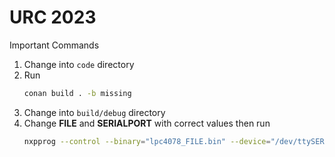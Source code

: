 # URC 2023

Important Commands

1. Change into `code` directory
2. Run
   ```bash
   conan build . -b missing
   ```
3. Change into `build/debug` directory
4. Change **FILE** and **SERIALPORT** with correct values then run
   ```bash
   nxpprog --control --binary="lpc4078_FILE.bin" --device="/dev/ttySERIALPORT"
   ```
